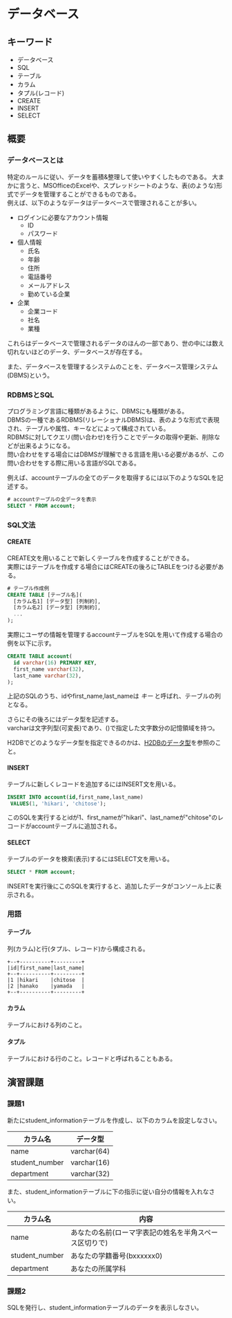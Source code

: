 # データベース

## キーワード

* データベース
* SQL
* テーブル
* カラム
* タプル(レコード)
* CREATE
* INSERT
* SELECT

## 概要

### データベースとは

特定のルールに従い、データを蓄積&整理して使いやすくしたものである。</be>
大まかに言うと、MSOfficeのExcelや、スプレッドシートのような、表(のような)形式でデータを管理することができるものである。</br>
例えば、以下のようなデータはデータベースで管理されることが多い。

* ログインに必要なアカウント情報
  * ID
  * パスワード
* 個人情報
  * 氏名
  * 年齢
  * 住所
  * 電話番号
  * メールアドレス
  * 勤めている企業
* 企業
  * 企業コード
  * 社名
  * 業種

これらはデータベースで管理されるデータのほんの一部であり、世の中には数え切れないほどのデータ、データベースが存在する。

また、データベースを管理するシステムのことを、データベース管理システム(DBMS)という。

### RDBMSとSQL

プログラミング言語に種類があるように、DBMSにも種類がある。</br>
DBMSの一種であるRDBMS(リレーショナルDBMS)は、表のような形式で表現され、テーブルや属性、キーなどによって構成されている。</br>
RDBMSに対してクエリ(問い合わせ)を行うことでデータの取得や更新、削除などが出来るようになる。</br>
問い合わせをする場合にはDBMSが理解できる言語を用いる必要があるが、この問い合わせをする際に用いる言語がSQLである。

例えば、accountテーブルの全てのデータを取得するには以下のようなSQLを記述する。

```sql
# accountテーブルの全データを表示
SELECT * FROM account;
```

### SQL文法

#### CREATE

CREATE文を用いることで新しくテーブルを作成することができる。</br>
実際にはテーブルを作成する場合にはCREATEの後ろにTABLEをつける必要がある。

```sql
# テーブル作成例
CREATE TABLE [テーブル名](
  [カラム名1] [データ型] [列制約],
  [カラム名2] [データ型] [列制約],
  ...
);
```

実際にユーザの情報を管理するaccountテーブルをSQLを用いて作成する場合の例を以下に示す。

```sql
CREATE TABLE account(
  id varchar(16) PRIMARY KEY,
  first_name varchar(32),
  last_name varchar(32),
);
```

上記のSQLのうち、idやfirst_name,last_nameは *キー* と呼ばれ、テーブルの列となる。

さらにその後ろにはデータ型を記述する。</br>
varcharは文字列型(可変長)であり、()で指定した文字数分の記憶領域を持つ。

H2DBでどのようなデータ型を指定できるのかは、[H2DBのデータ型](http://www.h2database.com/html/datatypes.html)を参照のこと。

#### INSERT

テーブルに新しくレコードを追加するにはINSERT文を用いる。

```sql
INSERT INTO account(id,first_name,last_name)
 VALUES(1, 'hikari', 'chitose');
```

このSQLを実行するとidが1、first_nameが"hikari"、last_nameが"chitose"のレコードがaccountテーブルに追加される。

#### SELECT

テーブルのデータを検索(表示)するにはSELECT文を用いる。

```sql
SELECT * FROM account;
```

INSERTを実行後にこのSQLを実行すると、追加したデータがコンソール上に表示される。

### 用語

#### テーブル

列(カラム)と行(タプル、レコード)から構成される。

```text
+--+----------+---------+
|id|first_name|last_name|
+--+----------+---------+
|1 |hikari    |chitose  |
|2 |hanako    |yamada   |
+--+----------+---------+
```

#### カラム

テーブルにおける列のこと。

#### タプル

テーブルにおける行のこと。レコードと呼ばれることもある。

## 演習課題

### 課題1

新たにstudent_informationテーブルを作成し、以下のカラムを設定しなさい。

|カラム名|データ型|
|---|---|
|name|varchar(64)|
|student_number|varchar(16)|
|department|varchar(32)|

また、student_informationテーブルに下の指示に従い自分の情報を入れなさい。

|カラム名|内容|
|---|---|
|name|あなたの名前(ローマ字表記の姓名を半角スペース区切りで)|
|student_number|あなたの学籍番号(bxxxxxx0)|
|department|あなたの所属学科|

### 課題2

SQLを発行し、student_informationテーブルのデータを表示しなさい。
